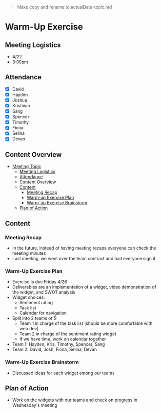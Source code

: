 > Make copy and rename to actualDate-topic.md
# Warm-Up Exercise

## Meeting Logistics
- 4/22
- 3:00pm

## Attendance
-  [x] David
-  [x] Hayden
-  [x] Joshua
-  [x] Kristhian
-  [x] Sang
-  [x] Spencer
-  [x] Timothy
-  [x] Fiona
-  [x] Selina
-  [x] Devan

## Content Overview
- [Meeting Topic](#meeting-topic)
  - [Meeting Logistics](#meeting-logistics)
  - [Attendance](#attendance)
  - [Content Overview](#content-overview)
  - [Content](#content)
    - [Meeting Recap](#meeting-recap)
    - [Warm-up Exercise Plan](#warm-up-exercise-plan)
    - [Warm-up Exercise Brainstorm](#warm-up-exercise-brainstorm)
  - [Plan of Action](#plan-of-action)

## Content

### Meeting Recap
- In the future, instead of having meeting recaps everyone can check the meeting minutes
- Last meeting, we went over the team contract and had everyone sign it

### Warm-Up Exercise Plan
- Exercise is due Friday 4/26
- Deliverables are an implementation of a widget, video demonstration of the widget, and SWOT analysis
- Widget choices:
  - Sentiment rating
  - Task list
  - Calendar for navigation
- Split into 2 teams of 5:
  - Team 1 in charge of the task list (should be more comfortable with web dev)
  - Team 2 in charge of the sentiment rating widget
  - If we have time, work on calendar together
- Team 1: Hayden, Kris, Timothy, Spencer, Sang
- Team 2: David, Josh, Fiona, Selina, Devan

### Warm-Up Exercise Brainstorm
- Discussed ideas for each widget among our teams

## Plan of Action
- Work on the widgets with our teams and check on progress in Wednesday's meeting